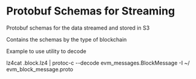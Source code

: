 # Protobuf Schemas for Streaming

Protobuf schemas for the data streamed and stored in S3

Contains the schemas by the type of blockchain


Example to use utility to decode

lz4cat <FILE>.block.lz4 | protoc-c --decode evm_messages.BlockMessage -I  ~/ evm_block_message.proto
